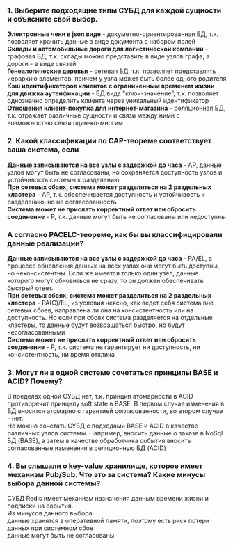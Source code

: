 ### 1. Выберите подходящие типы СУБД для каждой сущности и объясните свой выбор.
**Электронные чеки в json виде** - докуметно-ориентированная БД, т.к. позволяет хранить данные в виде документа с набором полей  
**Склады и автомобильные дороги для логистической компании** - графовая БД, т.к. склады можно представить в виде узлов графа, а дороги - в виде связей  
**Генеалогические деревья** - сетевая БД, т.к. позволяет представлять иерархию элементов, причем у узла может быть более одного родителя  
**Кэш идентификаторов клиентов с ограниченным временем жизни для движка аутенфикации** - БД вида "ключ-значение", т.к. позволяет однозначно определить клиента через уникальный идентификатор  
**Отношения клиент-покупка для интернет-магазина** - реляционная БД, т.к. отражает различные сущности и связи между ними с возможностью связи один-ко-многим  

### 2. Какой классификации по CAP-теореме соответствует ваша система, если
**Данные записываются на все узлы с задержкой до часа** - AP, данные узлов могут быть не согласованы, но сохраняется доступность узлов и устойчивость системы к разделению  
**При сетевых сбоях, система может разделиться на 2 раздельных кластера** - AP, т.к. обеспечивается доступность и устойчивость к разделению, но не согласованность  
**Система может не прислать корректный ответ или сбросить соединение** - P, т.к. данные могут быть не согласованы или недоступны  

### А согласно PACELC-теореме, как бы вы классифицировали данные реализации?
**Данные записываются на все узлы с задержкой до часа** - PA/EL, в процессе обновления данных на всех узлах они могут быть доступны, но неконсистентны. Если же имеется только один узел, данные которого могут обновиться не сразу, то он должен обеспечивать быстрый ответ.  
**При сетевых сбоях, система может разделиться на 2 раздельных кластера** - PA(С)/EL, из условия неясно, как ведет себя система вне сетевых сбоев, направлена ли она на консистентность или на доступность. Но если при сбоях система разделяется на отдельные кластеры, то данные будут возвращаться быстро, но будут несогласованными  
**Система может не прислать корректный ответ или сбросить соединение** - P, т.к. система не гарантирует ни доступность, ни консистентность, ни время отклика  

### 3. Могут ли в одной системе сочетаться принципы BASE и ACID? Почему?
В пределах одной СУБД нет, т.к. принцип атомарности в ACID противоречит принципу soft state в BASE. В первом случае изменения в БД вносятся атомарно с гарантией согласованности, во втором случае - нет.  
Но можно сочетать СУБД с подходами BASE и ACID в качестве различных узлов системы. Например, вносить данные о заказе в NoSql БД (BASE), а затем в качестве обработчика события вносить согласованные изменения в реляционную БД (ACID)

### 4. Вы слышали о key-value хранилище, которое имеет механизм Pub/Sub. Что это за система? Какие минусы выбора данной системы?
СУБД Redis имеет механизм назначения данным времени жизни и подписки на события.  
Из минусов данного выбора:  
данные хранятся в оперативной памяти, поэтому есть риск потери данных при системном сбое  
данные могут быть не согласованы